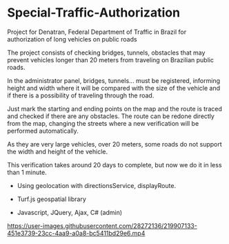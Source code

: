 # Special-Traffic-Authorization
Project for Denatran, Federal Department of Traffic in Brazil for authorization of long vehicles on public roads

The project consists of checking bridges, tunnels, obstacles that may prevent vehicles longer than 20 meters from traveling on Brazilian public roads.

In the administrator panel, bridges, tunnels... must be registered, informing height and width where it will be compared with the size of the vehicle and if there is a possibility of traveling through the road.

Just mark the starting and ending points on the map and the route is traced and checked if there are any obstacles. The route can be redone directly from the map, changing the streets where a new verification will be performed automatically.

As they are very large vehicles, over 20 meters, some roads do not support the width and height of the vehicle.

This verification takes around 20 days to complete, but now we do it in less than 1 minute.

- Using geolocation with directionsService, displayRoute.

- Turf.js geospatial library

- Javascript, JQuery, Ajax, C# (admin)

https://user-images.githubusercontent.com/28272136/219907133-451e3739-23cc-4aa9-a0a8-bc5411bd29e6.mp4

